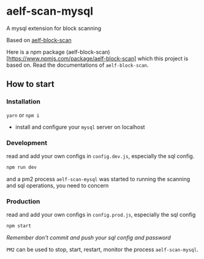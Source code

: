 # aelf-scan-mysql
A mysql extension for block scanning

Based on [aelf-block-scan](https://github.com/AElfProject/aelf-block-scan)

Here is a npm package (aelf-block-scan)[https://www.npmjs.com/package/aelf-block-scan] which this project is based on. Read the documentations of `aelf-block-scan`.

## How to start

### Installation

`yarn` or `npm i `

* install and configure your `mysql` server on localhost

### Development

read and add your own configs in `config.dev.js`, especially the sql config.

```bash
npm run dev
```

and a pm2 process `aelf-scan-mysql` was started to running the scanning and sql operations, you need to concern

### Production

read and add your own configs in `config.prod.js`, especially the sql config

```bash
npm start
```

*Remember don't commit and push your sql config and password*

`PM2` can be used to stop, start, restart, monitor the process `aelf-scan-mysql`.
